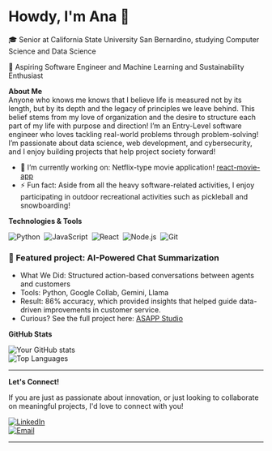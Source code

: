 # Howdy, I'm Ana 👋

🎓 Senior at California State University San Bernardino, studying Computer Science and Data Science

🔭 Aspiring Software Engineer and Machine Learning and Sustainability Enthusiast

**About Me**  
Anyone who knows me knows that I believe life is measured not by its length, but by its depth and the legacy of principles we leave behind. This belief stems from my love of organization and the desire to structure each part of my life with purpose and direction!
I’m an Entry-Level software engineer who loves tackling real-world problems through problem-solving! I’m passionate about data science, web development, and cybersecurity, and I enjoy building projects that help project society forward!

- 🌱 I’m currently working on: Netflix-type movie application! [react-movie-app](https://github.com/megaDeathChav/react-movie-app) 
- ⚡ Fun fact: Aside from all the heavy software-related activities, I enjoy participating in outdoor recreational activities such as pickleball and snowboarding!

**Technologies & Tools** 

![Python](https://img.shields.io/badge/-Python-3776AB?logo=python&logoColor=ffffff)&nbsp;
![JavaScript](https://img.shields.io/badge/-JavaScript-F7DF1E?logo=javascript&logoColor=000)&nbsp;
![React](https://img.shields.io/badge/-React-61DAFB?logo=react&logoColor=000)&nbsp;
![Node.js](https://img.shields.io/badge/-Node.js-339933?logo=node.js&logoColor=ffffff)&nbsp;
![Git](https://img.shields.io/badge/-Git-F05032?logo=git&logoColor=ffffff)

### 🎯 Featured project: AI-Powered Chat Summarization
- What We Did: Structured action-based conversations between agents and customers
- Tools: Python, Google Collab, Gemini, Llama
- Result: 86% accuracy, which provided insights that helped guide data-driven improvements in customer service.
- Curious? See the full project here: [ASAPP Studio](https://github.com/megaDeathChav/asapp-project)


**GitHub Stats**  

![Your GitHub stats](https://github-readme-stats.vercel.app/api?username=megaDeathCHav&show_icons=true&theme=radical)  
![Top Languages](https://github-readme-stats.vercel.app/api/top-langs/?username=megaDeathChav&layout=compact&theme=radical)

---

**Let's Connect!**


 If you are just as passionate about innovation, or just looking to collaborate on meaningful projects, I'd love to connect with you!
 
[![LinkedIn](https://img.shields.io/badge/-LinkedIn-0077B5?logo=linkedin&logoColor=ffffff)](https://www.linkedin.com/in/ana-sordo)  
[![Email](https://img.shields.io/badge/Email-sos.03.ana@gmail.com-0078D4?logo=microsoft-outlook&logoColor=ffffff)](mailto:sos.03.ana@gmail.com)

---



